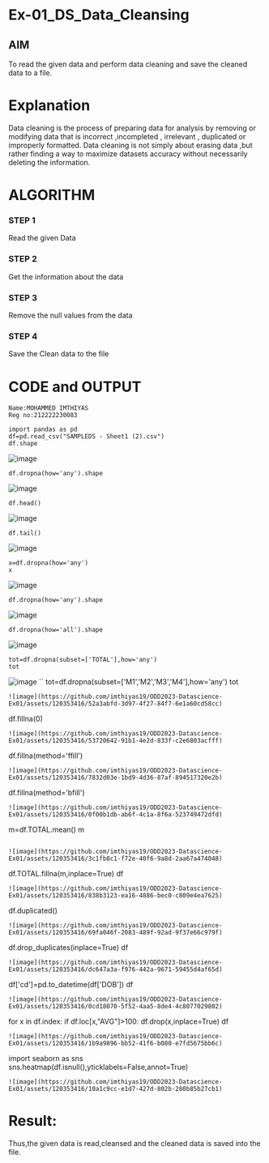 # Ex-01_DS_Data_Cleansing


## AIM
To read the given data and perform data cleaning and save the cleaned data to a file. 

# Explanation
Data cleaning is the process of preparing data for analysis by removing or modifying data that is incorrect ,incompleted , irrelevant , duplicated or improperly formatted. 
Data cleaning is not simply about erasing data ,but rather finding a way to maximize datasets accuracy without necessarily deleting the information. 

# ALGORITHM
### STEP 1
Read the given Data
### STEP 2
Get the information about the data
### STEP 3
Remove the null values from the data
### STEP 4
Save the Clean data to the file

# CODE and OUTPUT
```
Name:MOHAMMED IMTHIYAS
Reg no:212222230083
```
```
import pandas as pd
df=pd.read_csv("SAMPLEDS - Sheet1 (2).csv")
df.shape
```

![image](https://github.com/imthiyas19/ODD2023-Datascience-Ex01/assets/120353416/cbe5e940-c557-4cbf-a569-6a8e6caf35bd)
```
df.dropna(how='any').shape
```

![image](https://github.com/imthiyas19/ODD2023-Datascience-Ex01/assets/120353416/285e85ee-2cea-4348-93d9-e2f011d7544e)
```
df.head()
```
![image](https://github.com/imthiyas19/ODD2023-Datascience-Ex01/assets/120353416/5fba4320-3bb9-497d-ad85-c4216daf13de)
```
df.tail()
```
![image](https://github.com/imthiyas19/ODD2023-Datascience-Ex01/assets/120353416/33555598-e151-41ca-8d6f-9c576c849a6c)
```
x=df.dropna(how='any')
x
```
![image](https://github.com/imthiyas19/ODD2023-Datascience-Ex01/assets/120353416/24293499-83d4-426f-95fb-063f81f1a87a)
```
df.dropna(how='any').shape
```
![image](https://github.com/imthiyas19/ODD2023-Datascience-Ex01/assets/120353416/b769a864-eb42-484a-87b5-8f2f2f74c8e0)
```
df.dropna(how='all').shape
```
![image](https://github.com/imthiyas19/ODD2023-Datascience-Ex01/assets/120353416/615827d6-f4e4-4100-9a7a-168c90c8a751)
```
tot=df.dropna(subset=['TOTAL'],how='any')
tot
```
![image](https://github.com/imthiyas19/ODD2023-Datascience-Ex01/assets/120353416/b9a006e0-1e52-488a-b9ed-88a2f5e2f677)
``
tot=df.dropna(subset=['M1','M2','M3','M4'],how='any')
tot
```
![image](https://github.com/imthiyas19/ODD2023-Datascience-Ex01/assets/120353416/52a3abfd-3d97-4f27-84f7-6e1a60cd58cc)
```
df.fillna(0)
```
![image](https://github.com/imthiyas19/ODD2023-Datascience-Ex01/assets/120353416/53720642-91b1-4e2d-833f-c2e6803acfff)
```
df.fillna(method='ffill')
```
![image](https://github.com/imthiyas19/ODD2023-Datascience-Ex01/assets/120353416/7832d03e-1bd9-4d36-87af-894517320e2b)
```
df.fillna(method='bfill')
```
![image](https://github.com/imthiyas19/ODD2023-Datascience-Ex01/assets/120353416/0f00b1db-ab6f-4c1a-8f6a-523749472dfd)
```
m=df.TOTAL.mean()
m
```

![image](https://github.com/imthiyas19/ODD2023-Datascience-Ex01/assets/120353416/3c1fb8c1-f72e-40f6-9a8d-2aa67a474048)
```
df.TOTAL.fillna(m,inplace=True)
df
```
![image](https://github.com/imthiyas19/ODD2023-Datascience-Ex01/assets/120353416/838b3123-ea16-4886-bec0-c809e4ea7625)
```
df.duplicated()
```
![image](https://github.com/imthiyas19/ODD2023-Datascience-Ex01/assets/120353416/69fa046f-2083-489f-92ad-9f37e66c979f)
```
df.drop_duplicates(inplace=True)
df
```
![image](https://github.com/imthiyas19/ODD2023-Datascience-Ex01/assets/120353416/dc647a3a-f976-442a-9671-59455d4af65d)
```
df['cd']=pd.to_datetime(df['DOB'])
df
```
![image](https://github.com/imthiyas19/ODD2023-Datascience-Ex01/assets/120353416/0cd18070-5f52-4aa5-8de4-4c8077029802)
```
for x in df.index:
  if df.loc[x,"AVG"]>100:
    df.drop(x,inplace=True)
df
```
![image](https://github.com/imthiyas19/ODD2023-Datascience-Ex01/assets/120353416/1b9a9896-bb52-41f6-b080-e7fd5675bb6c)
```
import seaborn as sns
sns.heatmap(df.isnull(),yticklabels=False,annot=True)
```
![image](https://github.com/imthiyas19/ODD2023-Datascience-Ex01/assets/120353416/10a1c9cc-e1d7-427d-802b-280b85b27cb1)
```


# Result:
Thus,the given data is read,cleansed and the cleaned data is saved into the file.

